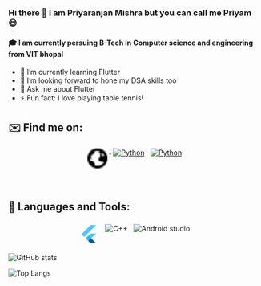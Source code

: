 ### Hi there 👋 I am Priyaranjan Mishra but you can call me Priyam 😅
#### 🎓 I am currently persuing B-Tech in Computer science and engineering from VIT bhopal

- 🌱 I’m currently learning Flutter 
- 👯 I’m looking forward to hone my DSA skills too
- 💬 Ask me about Flutter 
- ⚡ Fun fact: I love playing table tennis!

## ✉️ Find me on:


<p align="center">
 <a href="https://priyam-op-007.github.io/" target="_blank" rel="noopener noreferrer"> <img src="https://raw.githubusercontent.com/iconic/open-iconic/master/svg/globe.svg" alt="Python" height="40" style="vertical-align:top; margin:4px"> </a>
 <a href="https://linkedin.com/in/priyaranjan--mishra" target="_blank" rel="noopener noreferrer"> <img src="https://cdn.jsdelivr.net/npm/simple-icons@v3/icons/linkedin.svg" alt="Python" height="40" style="vertical-align:top; margin:4px"></a>
 <a href="priyaranjanmishra000@gmail.com"> <img src="https://cdn.jsdelivr.net/npm/simple-icons@v3/icons/gmail.svg" alt="Python" height="40" style="vertical-align:top; margin:4px"></a>
</p>

<br />

## 🧰 Languages and Tools:
<p align="center">
<img src="https://raw.githubusercontent.com/github/explore/80688e429a7d4ef2fca1e82350fe8e3517d3494d/topics/flutter/flutter.png" alt="flutter" height="40" style="vertical-align:top; margin:4px">
<img src="https://raw.githubusercontent.com/github/explore/80688e429a7d4ef2fca1e82350fe8e3517d3494d/topics/c++/c++.png" alt="C++" height="40" style="vertical-align:top; margin:4px">
<img src="https://raw.githubusercontent.com/github/explore/80688e429a7d4ef2fca1e82350fe8e3517d3494d/topics/android-studio/android-studio-.png" alt="Android studio" height="40" style="vertical-align:top; margin:4px">
</p>

![GitHub stats](https://github-readme-stats.vercel.app/api?username=priyam-op-007&show_icons=true&theme=tokyonight)

![Top Langs](https://github-readme-stats.vercel.app/api/top-langs/?username=priyam-op-007&theme=tokyonight)
